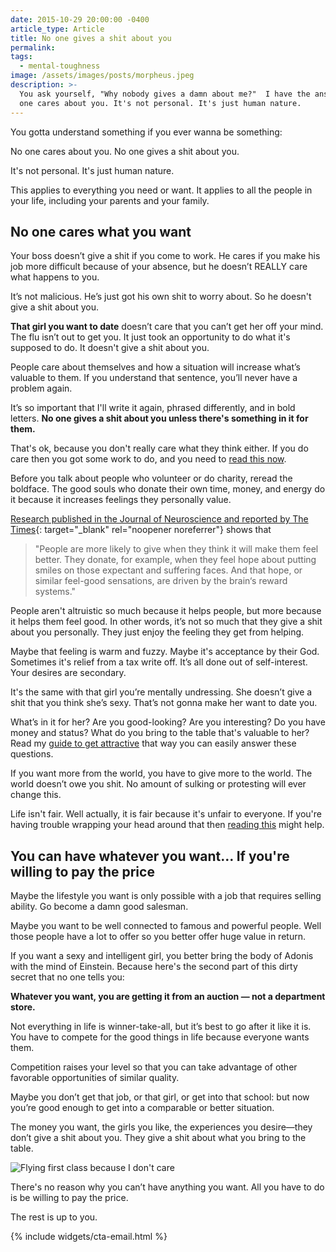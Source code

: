 ```yaml
---
date: 2015-10-29 20:00:00 -0400
article_type: Article
title: No one gives a shit about you
permalink:
tags:
  - mental-toughness
image: /assets/images/posts/morpheus.jpeg
description: >-
  You ask yourself, "Why nobody gives a damn about me?"  I have the answer. No
  one cares about you. It's not personal. It's just human nature.
---
```

You gotta understand something if you ever wanna be something:

No one cares about you. No one gives a shit about you.

It's not personal. It's just human nature.

This applies to everything you need or want. It applies to all the people in your life, including your parents and your family.

## No one cares what you want

Your boss doesn’t give a shit if you come to work. He cares if you make his job more difficult because of your absence, but he doesn’t REALLY care what happens to you.

It’s not malicious. He’s just got his own shit to worry about. So he doesn't give a shit about you.

**That girl you want to date** doesn’t care that you can’t get her off your mind. The flu isn’t out to get you. It just took an opportunity to do what it's supposed to do. It doesn't give a shit about you.

People care about themselves and how a situation will increase what’s valuable to them. If you understand that sentence, you’ll never have a problem again.

It’s so important that I'll write it again, phrased differently, and in bold letters. **No one gives a shit about you unless there's something in it for them.**

That's ok, because you don't really care what they think either. If you do care then you got some work to do, and you need to [read this now](/how-to-stop-worrying-about-what-others-think-of-you/).

Before you talk about people who volunteer or do charity, reread the boldface. The good souls who donate their own time, money, and energy do it because it increases feelings they personally value.

[Research published in the Journal of Neuroscience and reported by The Times](https://healthland.time.com/2013/10/23/the-selfish-reasons-behind-why-we-give/){: target="_blank" rel="noopener noreferrer"} shows that

> "People are more likely to give when they think it will make them feel better. They donate, for example, when they feel hope about putting smiles on those expectant and suffering faces. And that hope, or similar feel-good sensations, are driven by the brain‘s reward systems."

People aren't altruistic so much because it helps people, but more because it helps them feel good. In other words, it’s not so much that they give a shit about you personally. They just enjoy the feeling they get from helping.

Maybe that feeling is warm and fuzzy. Maybe it's acceptance by their God. Sometimes it's relief from a tax write off. It’s all done out of self-interest. Your desires are secondary.

It's the same with that girl you’re mentally undressing. She doesn’t give a shit that you think she’s sexy. That’s not gonna make her want to date you.

What’s in it for her? Are you good-looking? Are you interesting? Do you have money and status? What do you bring to the table that's valuable to her? Read my [guide to get attractive](/how-to-be-an-attractive-man/) that way you can easily answer these questions.

If you want more from the world, you have to give more to the world. The world doesn’t owe you shit. No amount of sulking or protesting will ever change this.

Life isn't fair. Well actually, it is fair because it's unfair to everyone. If you're having trouble wrapping your head around that then [reading this](/life-isnt-fair/) might help.

## You can have whatever you want… If you're willing to pay the price

Maybe the lifestyle you want is only possible with a job that requires selling ability. Go become a damn good salesman.

Maybe you want to be well connected to famous and powerful people. Well those people have a lot to offer so you better offer huge value in return.

If you want a sexy and intelligent girl, you better bring the body of Adonis with the mind of Einstein. Because here's the second part of this dirty secret that no one tells you:

**Whatever you want, you are getting it from an auction — not a department store.**

Not everything in life is winner-take-all, but it’s best to go after it like it is. You have to compete for the good things in life because everyone wants them.

Competition raises your level so that you can take advantage of other favorable opportunities of similar quality.

Maybe you don’t get that job, or that girl, or get into that school: but now you’re good enough to get into a comparable or better situation.

The money you want, the girls you like, the experiences you desire—they don’t give a shit about you. They give a shit about what you bring to the table.

![Flying first class because I don't care](/assets/images/posts/ed-in-first-class.jpg "No one cares that I want to fly overseas in first class. I have to make that happen.")

There's no reason why you can’t have anything you want. All you have to do is be willing to pay the price.

The rest is up to you.

{% include widgets/cta-email.html %}
